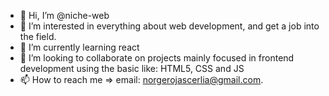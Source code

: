 - 👋 Hi, I’m @niche-web
- 👀 I’m interested in everything about web development, and get a job into the field.
- 🌱 I’m currently learning react
- 💞️ I’m looking to collaborate on projects mainly focused in frontend development using the basic like: HTML5, CSS and JS
- 📫 How to reach me => email: norgerojascerlia@gmail.com.

<!---
niche-web/niche-web is a ✨ special ✨ repository because its `README.md` (this file) appears on your GitHub profile.
You can click the Preview link to take a look at your changes.
--->
